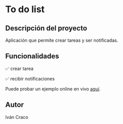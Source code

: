 <h1>To do list</h1>
<h2>Descripción del proyecto</h2>
<p>Aplicación que permite crear tareas y ser notificadas.</p>
<h2>Funcionalidades</h2>
<p>&#9989 crear tarea</p>
<p>&#9989 recibir notificaciones</p>
<p>Puede probar un ejemplo online en vivo <a href="https://appetize.io/embed/3nxdxn7r57k3lrxkiuwxql4vue" target="_blank">aquí</a>.</p>
<h2>Autor</h2>
<span>Iván Craco</span>

